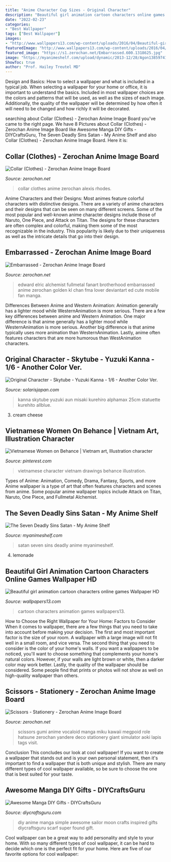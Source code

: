 ```yaml
---
title: "Anime Character Cup Sizes - Original Character"
description: "Beautiful girl animation cartoon characters online games wallpaper hd"
date: "2022-02-23"
categories:
- "Best Wallpaper"
tags: ["Best Wallpaper"]
images:
- "http://www.wallpapers13.com/wp-content/uploads/2016/04/Beautiful-girl-animation-cartoon-characters-online-games-Wallpaper-HD-5200x2925-1920x1440.jpg"
featuredImage: "http://www.wallpapers13.com/wp-content/uploads/2016/04/Beautiful-girl-animation-cartoon-characters-online-games-Wallpaper-HD-5200x2925-1920x1440.jpg"
featured_image: "https://s1.zerochan.net/Embarrassed.600.1318625.jpg"
image: "https://myanimeshelf.com/upload/dynamic/2013-12/28/Agon13859741522.jpeg"
ShowToc: true
author: "Prof. Hailey Treutel MD"
---
```



Design and Basics: How to select a wallpaper and what is included in a typical job.
When selecting a wallpaper for your home or office, it is important to understand the basics. Included in most wallpaper choices are the colors and patterns that will be used, as well as the sizes of each image. Additionally, the quality of the wallpaper will be determined by how often it will need to be changed and how richly it will be decorated.

	

		
searching about Collar (Clothes) - Zerochan Anime Image Board you've came to the right page. We have 8 Pictures about Collar (Clothes) - Zerochan Anime Image Board like Awesome Manga DIY Gifts - DIYCraftsGuru, The Seven Deadly Sins Satan - My Anime Shelf and also Collar (Clothes) - Zerochan Anime Image Board. Here it is:
		
    
## Collar (Clothes) - Zerochan Anime Image Board

<img loading=lazy src="https://static.zerochan.net/Tenjouin.Asuka.full.2912366.png" onerror="this.onerror=null;this.src='https://tse4.mm.bing.net/th?id=OIP.HgM2dt0xu0QefTYfJMfNwgHaM9&amp;pid=15.1';" alt="Collar (Clothes) - Zerochan Anime Image Board">

_Source: zerochan.net_

>collar clothes anime zerochan alexis rhodes. 

	

Anime Characters and their Designs: Most animes feature colorful characters with distinctive designs.
There are a variety of anime characters and their designs that can be seen on many different screens. Some of the most popular and well-known anime character designs include those of Naruto, One Piece, and Attack on Titan. The designs for these characters are often complex and colorful, making them some of the most recognizable in the industry. This popularity is likely due to their uniqueness as well as the intricate details that go into their design.

    
## Embarrassed - Zerochan Anime Image Board

<img loading=lazy src="https://s1.zerochan.net/Embarrassed.600.1318625.jpg" onerror="this.onerror=null;this.src='https://tse1.mm.bing.net/th?id=OIP.bYMRIN6kHOlNdMWSiOH5VAAAAA&amp;pid=15.1';" alt="Embarrassed - Zerochan Anime Image Board">

_Source: zerochan.net_

>edward elric alchemist fullmetal fanart brotherhood embarrassed anime zerochan golden kl chan fma lover deviantart ed cute mobile fan manga. 

	

Differences Between Anime and Western Animation: Animation generally has a lighter mood while WesternAnimation is more serious.
There are a few key differences between anime and Western Animation. One major difference is that anime generally has a lighter mood while WesternAnimation is more serious. Another big difference is that anime typically uses more animation than WesternAnimation. Lastly, anime often features characters that are more humorous than WestAnimation characters.

    
## Original Character - Skytube - Yuzuki Kanna - 1/6 - Another Color Ver.

<img loading=lazy src="https://cdn.shopify.com/s/files/1/0318/2649/products/000280945_03.jpg?v=1571443980" onerror="this.onerror=null;this.src='https://tse1.mm.bing.net/th?id=OIP.i3FDclc2NqnsBTT9Nc2esAHaLH&amp;pid=15.1';" alt="Original Character - Skytube - Yuzuki Kanna - 1/6 - Another Color Ver.">

_Source: solarisjapan.com_

>kanna skytube yuzuki aun misaki kurehiro alphamax 25cm statuette kurehito allblue. 

	

3. cream cheese 

    
## Vietnamese Women On Behance | Vietnam Art, Illustration Character

<img loading=lazy src="https://i.pinimg.com/736x/b0/e6/8d/b0e68dbf2bab39a3ebfff64d92fd3053.jpg" onerror="this.onerror=null;this.src='https://tse1.mm.bing.net/th?id=OIP.BeDS2O-WHkksOfw2al7bHQHaKd&amp;pid=15.1';" alt="Vietnamese Women on Behance | Vietnam art, Illustration character">

_Source: pinterest.com_

>vietnamese character vietnam drawings behance illustration. 

	

Types of Anime: Animation, Comedy, Drama, Fantasy, Sports, and more
Anime wallpaper is a type of art that often features characters and scenes from anime. Some popular anime wallpaper topics include Attack on Titan, Naruto, One Piece, and Fullmetal Alchemist.

    
## The Seven Deadly Sins Satan - My Anime Shelf

<img loading=lazy src="https://myanimeshelf.com/upload/dynamic/2013-12/28/Agon13859741522.jpeg" onerror="this.onerror=null;this.src='https://tse3.mm.bing.net/th?id=OIP.ieWIKewcU_2sLSJpmIk3YwHaMZ&amp;pid=15.1';" alt="The Seven Deadly Sins Satan - My Anime Shelf">

_Source: myanimeshelf.com_

>satan seven sins deadly anime myanimeshelf. 

	

4. lemonade 

    
## Beautiful Girl Animation Cartoon Characters Online Games Wallpaper HD

<img loading=lazy src="http://www.wallpapers13.com/wp-content/uploads/2016/04/Beautiful-girl-animation-cartoon-characters-online-games-Wallpaper-HD-5200x2925-1920x1440.jpg" onerror="this.onerror=null;this.src='https://tse4.mm.bing.net/th?id=OIP.xDqiMmtTJYkriRexvlI2NAHaFj&amp;pid=15.1';" alt="Beautiful girl animation cartoon characters online games Wallpaper HD">

_Source: wallpapers13.com_

>cartoon characters animation games wallpapers13. 

	

How to Choose the Right Wallpaper for Your Home: Factors to Consider
When it comes to wallpaper, there are a few things that you need to take into account before making your decision. The first and most important factor is the size of your room. A wallpaper with a large image will not fit well in a small room, and vice versa. 
The second thing that you need to consider is the color of your home's walls. If you want a wallpapers to be noticed, you'll want to choose something that complements your home's natural colors. However, if your walls are light brown or white, then a darker color may work better. 
Lastly, the quality of the wallpaper should be considered. Some people find that prints or photos will not show as well on high-quality wallpaper than others.

    
## Scissors - Stationery - Zerochan Anime Image Board

<img loading=lazy src="https://s1.zerochan.net/Scissors.600.821447.jpg" onerror="this.onerror=null;this.src='https://tse1.mm.bing.net/th?id=OIP.TpY2gfSp-ObeQ-J0kSSGoAAAAA&amp;pid=15.1';" alt="Scissors - Stationery - Zerochan Anime Image Board">

_Source: zerochan.net_

>scissors gumi anime vocaloid manga miku kawaii megpoid role hatsune zerochan yandere deco stationery giant simulator aoki lapis tags visit. 

	

Conclusion
This concludes our look at cool wallpaper! If you want to create a wallpaper that stands out and is your own personal statement, then it's important to find a wallpaper that is both unique and stylish. There are many different types of cool wallpaper available, so be sure to choose the one that is best suited for your taste.

    
## Awesome Manga DIY Gifts - DIYCraftsGuru

<img loading=lazy src="https://www.diycraftsguru.com/wp-content/uploads/2016/03/21-Simple-Anime.jpg" onerror="this.onerror=null;this.src='https://tse3.mm.bing.net/th?id=OIP.iw9ttM3dKJVvUEVc7UXh4wHaKk&amp;pid=15.1';" alt="Awesome Manga DIY Gifts - DIYCraftsGuru">

_Source: diycraftsguru.com_

>diy anime manga simple awesome sailor moon crafts inspired gifts diycraftsguru scarf super found gift. 

	

Cool wallpaper can be a great way to add personality and style to your home. With so many different types of cool wallpaper, it can be hard to decide which one is the perfect fit for your home. Here are five of our favorite options for cool wallpaper: 

